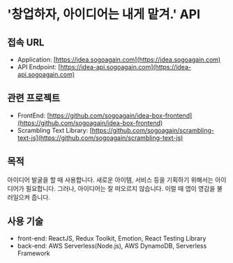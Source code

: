 # '창업하자, 아이디어는 내게 맡겨.' API

## 접속 URL

- Application: [https://idea.sogoagain.com](https://idea.sogoagain.com)
- API Endpoint: [https://idea-api.sogoagain.com](https://idea-api.sogoagain.com)

## 관련 프로젝트

- FrontEnd: [https://github.com/sogoagain/idea-box-frontend](https://github.com/sogoagain/idea-box-frontend)
- Scrambling Text Library: [https://github.com/sogoagain/scrambling-text-js](https://github.com/sogoagain/scrambling-text-js)

## 목적

아이디어 발굴을 할 때 사용합니다. 새로운 아이템, 서비스 등을 기획하기 위해서는 아이디어가 필요합니다. 그러나, 아이디어는 잘 떠오르지 않습니다. 이럴 때 앱이 영감을 불러일으켜 줍니다.

## 사용 기술

- front-end: ReactJS, Redux Toolkit, Emotion, React Testing Library
- back-end: AWS Serverless(Node.js), AWS DynamoDB, Serverless Framework
